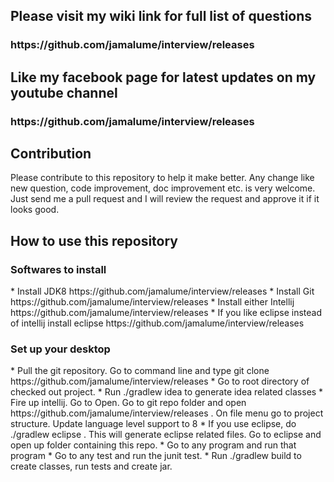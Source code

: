 
<h2>Please visit my wiki link for full list of questions</h2>
<h3>https://github.com/jamalume/interview/releases</h3>

<h2> Like my facebook page for latest updates on my youtube channel</h2>
<h3>https://github.com/jamalume/interview/releases</h3>

<h2> Contribution </h2>
Please contribute to this repository to help it make better. Any change like new question, code improvement, doc improvement etc. is very welcome. Just send me a pull request and I will review the request and approve it if it looks good. 

<h2> How to use this repository </h2>

<h3> Softwares to install </h3>
* Install JDK8 https://github.com/jamalume/interview/releases
* Install Git https://github.com/jamalume/interview/releases
* Install either Intellij https://github.com/jamalume/interview/releases
* If you like eclipse instead of intellij install eclipse https://github.com/jamalume/interview/releases

<h3> Set up your desktop </h3>
* Pull the git repository. Go to command line and type git clone https://github.com/jamalume/interview/releases
* Go to root directory of checked out project.
* Run ./gradlew idea to generate idea related classes
* Fire up intellij. Go to Open. Go to git repo folder and open https://github.com/jamalume/interview/releases . On file menu go to project structure. Update language level support to 8
* If you use eclipse, do ./gradlew eclipse . This will generate eclipse related files. Go to eclipse and open up folder containing this repo.
* Go to any program and run that program
* Go to any test and run the junit test.
* Run ./gradlew build to create classes, run tests and create jar.
